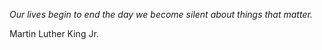 <i>Our lives begin to end the day we become silent about things that matter.</i>

Martin Luther King Jr.